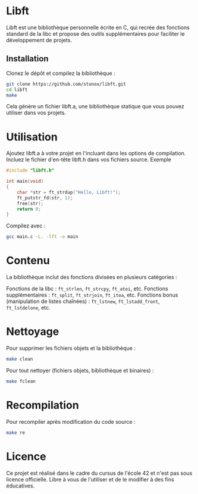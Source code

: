 # Libft

Libft est une bibliothèque personnelle écrite en C, qui recrée des fonctions standard de la libc et propose des outils supplémentaires pour faciliter le développement de projets.

## Installation

Clonez le dépôt et compilez la bibliothèque :

```bash
git clone https://github.com/stunox/libft.git
cd libft
make
```
Cela génère un fichier libft.a, une bibliothèque statique que vous pouvez utiliser dans vos projets.

# Utilisation
Ajoutez libft.a à votre projet en l'incluant dans les options de compilation.
Incluez le fichier d'en-tête libft.h dans vos fichiers source.
Exemple
```c
#include "libft.h"

int main(void)
{
    char *str = ft_strdup("Hello, Libft!");
    ft_putstr_fd(str, 1);
    free(str);
    return 0;
}
```
Compilez avec :

```bash
gcc main.c -L. -lft -o main
```
# Contenu
La bibliothèque inclut des fonctions divisées en plusieurs catégories :

Fonctions de la libc : `ft_strlen`, `ft_strcpy`, `ft_atoi`, etc.
Fonctions supplémentaires : `ft_split`, `ft_strjoin`, `ft_itoa`, etc.
Fonctions bonus (manipulation de listes chaînées) : `ft_lstnew`, `ft_lstadd_front`, `ft_lstdelone`, etc.
# Nettoyage
Pour supprimer les fichiers objets et la bibliothèque :

```bash
make clean
```
Pour tout nettoyer (fichiers objets, bibliothèque et binaires) :

```bash
make fclean
```
# Recompilation
Pour recompiler après modification du code source :

```bash
make re
```
# Licence
Ce projet est réalisé dans le cadre du cursus de l'école 42 et n'est pas sous licence officielle. Libre à vous de l'utiliser et de le modifier à des fins éducatives. 
